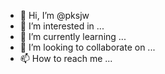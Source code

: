 - 👋 Hi, I’m @pksjw
- 👀 I’m interested in ...
- 🌱 I’m currently learning ...
- 💞️ I’m looking to collaborate on ...
- 📫 How to reach me ...

<!---
pksjw/pksjw is a ✨ special ✨ repository because its `README.md` (this file) appears on your GitHub profile.
You can click the Preview link to take a look at your changes.
--->
